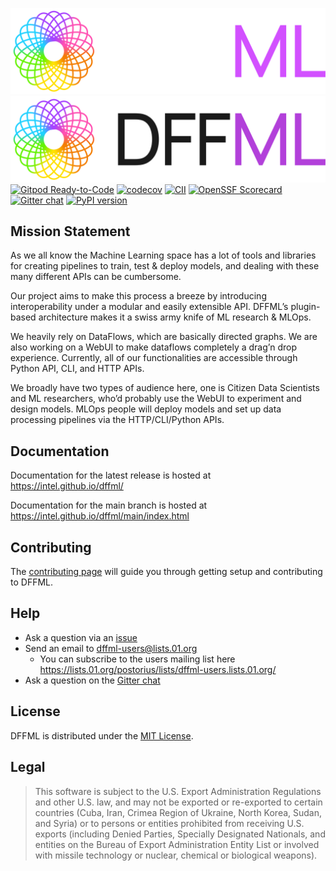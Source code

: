 ![Logo-dark](https://raw.githubusercontent.com/intel/dffml/main/docs/images/logo-darkmode.svg#gh-dark-mode-only)
![Logo-light](https://raw.githubusercontent.com/intel/dffml/main/docs/images/logo-lightmode.svg#gh-light-mode-only)
[![Gitpod Ready-to-Code](https://img.shields.io/badge/Gitpod-ready--to--code-blue?logo=gitpod)](https://gitpod.io/#https://github.com/intel/dffml)
[![codecov](https://codecov.io/gh/intel/dffml/branch/main/graph/badge.svg)](https://codecov.io/gh/intel/dffml)
[![CII](https://bestpractices.coreinfrastructure.org/projects/2594/badge)](https://bestpractices.coreinfrastructure.org/projects/2594)
[![OpenSSF Scorecard](https://api.scorecard.dev/projects/github.com/intel/dffml/badge)](https://scorecard.dev/viewer/?uri=github.com/intel/dffml)
[![Gitter chat](https://badges.gitter.im/gitterHQ/gitter.svg)](https://gitter.im/dffml/community)
[![PyPI version](https://img.shields.io/pypi/v/dffml.svg)](https://pypi.org/project/dffml)

## Mission Statement

As we all know the Machine Learning space has a lot of tools and libraries for creating pipelines to train, test & deploy models, and dealing with these many different APIs can be cumbersome.

Our project aims to make this process a breeze by introducing interoperability under a modular and easily extensible API. DFFML’s plugin-based architecture makes it a swiss army knife of ML research & MLOps.

We heavily rely on DataFlows, which are basically directed graphs. We are also working on a WebUI to make dataflows completely a drag’n drop experience. Currently, all of our functionalities are accessible through Python API, CLI, and HTTP APIs.

We broadly have two types of audience here, one is Citizen Data Scientists and ML researchers, who’d probably use the WebUI to experiment and design models. MLOps people will deploy models and set up data processing pipelines via the HTTP/CLI/Python APIs.

## Documentation

Documentation for the latest release is hosted at https://intel.github.io/dffml/

Documentation for the main branch is hosted at
https://intel.github.io/dffml/main/index.html

## Contributing

The [contributing page](https://intel.github.io/dffml/main/contributing/index.html)
will guide you through getting setup and contributing to DFFML.

## Help

- Ask a question via an [issue](https://github.com/intel/dffml/issues/new?assignees=&labels=question&template=question.md&title=question%3A+)
- Send an email to dffml-users@lists.01.org
  - You can subscribe to the users mailing list here
    https://lists.01.org/postorius/lists/dffml-users.lists.01.org/
- Ask a question on the [Gitter chat](https://gitter.im/dffml/community)

## License

DFFML is distributed under the [MIT License](LICENSE).

## Legal

> This software is subject to the U.S. Export Administration Regulations and
> other U.S. law, and may not be exported or re-exported to certain countries
> (Cuba, Iran, Crimea Region of Ukraine, North Korea, Sudan, and Syria) or to
> persons or entities prohibited from receiving U.S. exports (including
> Denied Parties, Specially Designated Nationals, and entities on the Bureau
> of Export Administration Entity List or involved with missile technology or
> nuclear, chemical or biological weapons).
